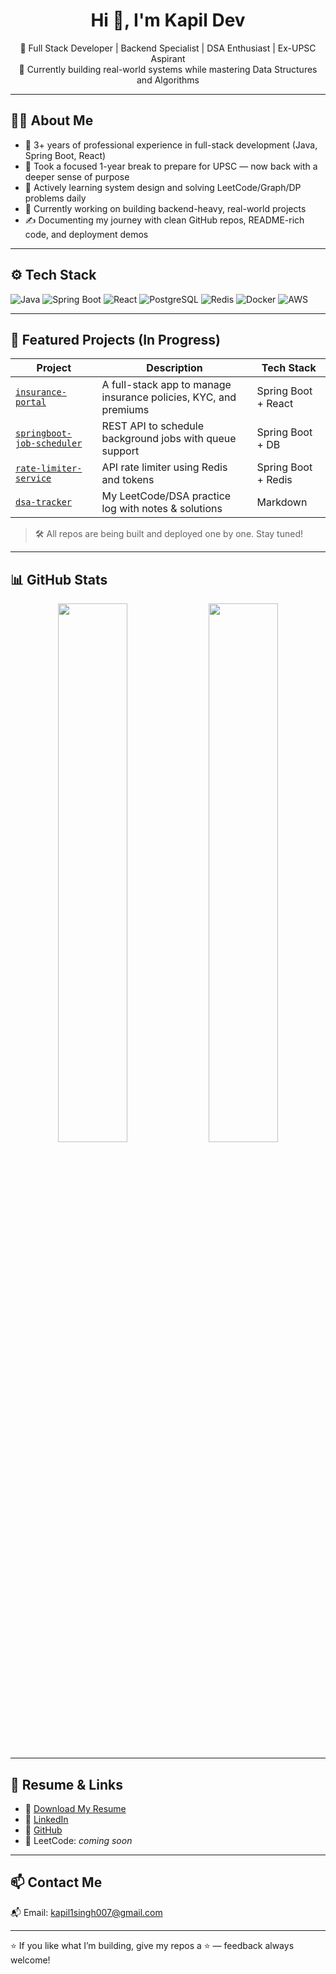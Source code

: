 <h1 align="center">Hi 👋, I'm Kapil Dev</h1>
<p align="center">
  🚀 Full Stack Developer | Backend Specialist | DSA Enthusiast | Ex-UPSC Aspirant<br/>
  🧠 Currently building real-world systems while mastering Data Structures and Algorithms
</p>

---

## 👨‍💻 About Me

- 💼 3+ years of professional experience in full-stack development (Java, Spring Boot, React)
- 🎯 Took a focused 1-year break to prepare for UPSC — now back with a deeper sense of purpose
- 🔭 Actively learning system design and solving LeetCode/Graph/DP problems daily
- 🔧 Currently working on building backend-heavy, real-world projects
- ✍️ Documenting my journey with clean GitHub repos, README-rich code, and deployment demos

---

## ⚙️ Tech Stack

![Java](https://img.shields.io/badge/Java-007396?style=flat&logo=java&logoColor=white)
![Spring Boot](https://img.shields.io/badge/SpringBoot-6DB33F?style=flat&logo=spring-boot&logoColor=white)
![React](https://img.shields.io/badge/React-20232A?style=flat&logo=react&logoColor=61DAFB)
![PostgreSQL](https://img.shields.io/badge/PostgreSQL-336791?style=flat&logo=postgresql&logoColor=white)
![Redis](https://img.shields.io/badge/Redis-DC382D?style=flat&logo=redis&logoColor=white)
![Docker](https://img.shields.io/badge/Docker-2496ED?style=flat&logo=docker&logoColor=white)
![AWS](https://img.shields.io/badge/AWS-232F3E?style=flat&logo=amazon-aws&logoColor=white)

---

## 🚀 Featured Projects (In Progress)

| Project | Description | Tech Stack |
|--------|-------------|------------|
| [`insurance-portal`](https://github.com/KapilXDev/insurance-portal) | A full-stack app to manage insurance policies, KYC, and premiums | Spring Boot + React |
| [`springboot-job-scheduler`](https://github.com/KapilXDev/springboot-job-scheduler) | REST API to schedule background jobs with queue support | Spring Boot + DB |
| [`rate-limiter-service`](https://github.com/KapilXDev/rate-limiter-service) | API rate limiter using Redis and tokens | Spring Boot + Redis |
| [`dsa-tracker`](https://github.com/KapilXDev/dsa-tracker) | My LeetCode/DSA practice log with notes & solutions | Markdown |

> 🛠️ All repos are being built and deployed one by one. Stay tuned!

---

## 📊 GitHub Stats

<p align="center">
  <img src="https://github-readme-stats.vercel.app/api?username=KapilXDev&show_icons=true&theme=tokyonight" width="47%"/>
  <img src="https://github-readme-streak-stats.herokuapp.com/?user=KapilXDev&theme=tokyonight" width="47%" />
</p>

---

## 📄 Resume & Links

- 📄 [Download My Resume](https://github.com/KapilXDev/resume/blob/main/Kapil_Dev_Resume.pdf)
- 💼 [LinkedIn](https://linkedin.com/in/your-profile-here)
- 🔗 [GitHub](https://github.com/KapilXDev)
- 🧠 LeetCode: *coming soon*

---

## 📫 Contact Me

📬 Email: [kapil1singh007@gmail.com](mailto:kapil1singh007@gmail.com)

---

⭐ If you like what I’m building, give my repos a ⭐ — feedback always welcome!
